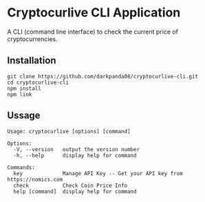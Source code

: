# Cryptocurlive CLI Application
A CLI (command line interface) to check the current price of cryptocurrencies.

## Installation

```
git clone https://github.com/darkpanda08/cryptocurlive-cli.git
cd cryptocurlive-cli
npm install
npm link
```

## Ussage

```
Usage: cryptocurlive [options] [command]

Options:
  -V, --version   output the version number
  -h, --help      display help for command

Commands:
  key             Manage API Key -- Get your API key from https://nomics.com
  check           Check Coin Price Info
  help [command]  display help for command
```